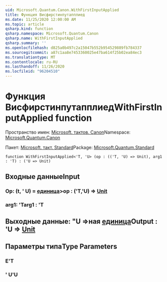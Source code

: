```yaml
---
uid: Microsoft.Quantum.Canon.WithFirstInputApplied
title: Функция Висфирстинпутапплиед
ms.date: 11/25/2020 12:00:00 AM
ms.topic: article
qsharp.kind: function
qsharp.namespace: Microsoft.Quantum.Canon
qsharp.name: WithFirstInputApplied
qsharp.summary: ''
ms.openlocfilehash: d825a0b497c2a15047b552b954529889fb784337
ms.sourcegitcommit: a87c1aa8e7453360025e47ba614f25b02ea84ec3
ms.translationtype: MT
ms.contentlocale: ru-RU
ms.lasthandoff: 11/26/2020
ms.locfileid: "96204510"
---
```

# <a name="withfirstinputapplied-function"></a><span data-ttu-id="6568d-102">Функция Висфирстинпутапплиед</span><span class="sxs-lookup"><span data-stu-id="6568d-102">WithFirstInputApplied function</span></span>

<span data-ttu-id="6568d-103">Пространство имен: [Microsoft. тактов. Canon](xref:Microsoft.Quantum.Canon)</span><span class="sxs-lookup"><span data-stu-id="6568d-103">Namespace: [Microsoft.Quantum.Canon](xref:Microsoft.Quantum.Canon)</span></span>

<span data-ttu-id="6568d-104">Пакет: [Microsoft. такт. Standard](https://nuget.org/packages/Microsoft.Quantum.Standard)</span><span class="sxs-lookup"><span data-stu-id="6568d-104">Package: [Microsoft.Quantum.Standard](https://nuget.org/packages/Microsoft.Quantum.Standard)</span></span>




```qsharp
function WithFirstInputApplied<'T, 'U> (op : (('T, 'U) => Unit), arg1 : 'T) : ('U => Unit)
```


## <a name="input"></a><span data-ttu-id="6568d-105">Входные данные</span><span class="sxs-lookup"><span data-stu-id="6568d-105">Input</span></span>

### <a name="op--tu--unit"></a><span data-ttu-id="6568d-106">Op: (t, ' U) = [единица](xref:microsoft.quantum.lang-ref.unit)></span><span class="sxs-lookup"><span data-stu-id="6568d-106">op : ('T,'U) => [Unit](xref:microsoft.quantum.lang-ref.unit)</span></span> 




### <a name="arg1--t"></a><span data-ttu-id="6568d-107">arg1: 'T</span><span class="sxs-lookup"><span data-stu-id="6568d-107">arg1 : 'T</span></span>





## <a name="output--u--unit"></a><span data-ttu-id="6568d-108">Выходные данные: "U =>ная [единица](xref:microsoft.quantum.lang-ref.unit)</span><span class="sxs-lookup"><span data-stu-id="6568d-108">Output : 'U => [Unit](xref:microsoft.quantum.lang-ref.unit)</span></span> 



## <a name="type-parameters"></a><span data-ttu-id="6568d-109">Параметры типа</span><span class="sxs-lookup"><span data-stu-id="6568d-109">Type Parameters</span></span>

### <a name="t"></a><span data-ttu-id="6568d-110">Е</span><span class="sxs-lookup"><span data-stu-id="6568d-110">'T</span></span>


### <a name="u"></a><span data-ttu-id="6568d-111">' U</span><span class="sxs-lookup"><span data-stu-id="6568d-111">'U</span></span>

